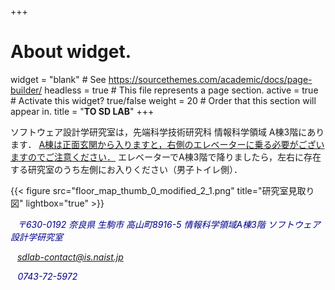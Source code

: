 +++
# About widget.
widget = "blank"  # See https://sourcethemes.com/academic/docs/page-builder/
headless = true  # This file represents a page section.
active = true  # Activate this widget? true/false
weight = 20  # Order that this section will appear in.
title = "**TO SD LAB**"
+++

ソフトウェア設計学研究室は，先端科学技術研究科 情報科学領域 A棟3階にあります．
<u>A棟は正面玄関から入りますと，右側のエレベーターに乗る必要がございますのでご注意ください．</u>
エレベーターでA棟3階で降りましたら，左右に存在する研究室のうち左側にお入りください（男子トイレ側）．

{{< figure src="floor_map_thumb_0_modified_2_1.png" title="研究室見取り図" lightbox="true" >}}

<i class="fa fa-map-marker fa-3x" aria-hidden="true" style="color:darkblue;">&ensp;</i>
<i class="" aria-hidden="true" style="color:darkblue;">〒630-0192 奈良県 生駒市 高山町8916-5 情報科学領域A棟3階 ソフトウェア設計学研究室</i>


<i class="fa fa-envelope fa-2x" aria-hidden="true" style="color:darkblue;">&ensp;</i>
<i class="" aria-hidden="true" style="color:darkblue;">sdlab-contact@is.naist.jp</i>


<i class="fa fa-phone fa-2x" aria-hidden="true" style="color:darkblue;">&thinsp;&thinsp;&thinsp;</i>
<i class="" aria-hidden="true" style="color:darkblue;">0743-72-5972</i>
